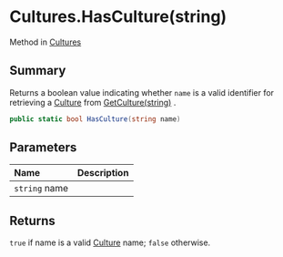 # Cultures.HasCulture(string)

Method in [Cultures](/docs/api/csharp/yarn.unity.cultures.md)

## Summary


Returns a boolean value indicating whether  `name` 
is a valid identifier for retrieving a  <a href="yarn.unity.culture.md">Culture</a>  from
<a href="yarn.unity.cultures.getculture.md">GetCulture(string)</a> .


```csharp
public static bool HasCulture(string name)
```

## Parameters

|Name|Description|
|:---|:---|
|`string` name||

## Returns

`true`  if name is a valid  <a href="yarn.unity.culture.md">Culture</a>  name;  `false`  otherwise.


